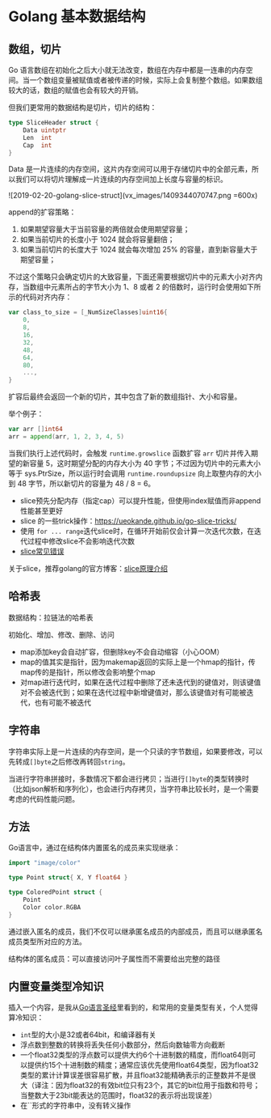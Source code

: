 # Golang 基本数据结构

## 数组，切片
Go 语言数组在初始化之后大小就无法改变，数组在内存中都是一连串的内存空间。当一个数组变量被赋值或者被传递的时候，实际上会复制整个数组。如果数组较大的话，数组的赋值也会有较大的开销。

但我们更常用的数据结构是切片，切片的结构：

```go
type SliceHeader struct {
	Data uintptr
	Len  int
	Cap  int
}
```

Data 是一片连续的内存空间，这片内存空间可以用于存储切片中的全部元素，所以我们可以将切片理解成一片连续的内存空间加上长度与容量的标识。

![2019-02-20-golang-slice-struct](vx_images/1409344070747.png =600x)

append的扩容策略：

1. 如果期望容量大于当前容量的两倍就会使用期望容量；
2. 如果当前切片的长度小于 1024 就会将容量翻倍；
3. 如果当前切片的长度大于 1024 就会每次增加 25% 的容量，直到新容量大于期望容量；

不过这个策略只会确定切片的大致容量，下面还需要根据切片中的元素大小对齐内存，当数组中元素所占的字节大小为 1、8 或者 2 的倍数时，运行时会使用如下所示的代码对齐内存：

```go
var class_to_size = [_NumSizeClasses]uint16{
    0,
    8,
    16,
    32,
    48,
    64,
    80,
    ...,
}
```

扩容后最终会返回一个新的切片，其中包含了新的数组指针、大小和容量。

举个例子：

```go
var arr []int64
arr = append(arr, 1, 2, 3, 4, 5)
```

当我们执行上述代码时，会触发 `runtime.growslice` 函数扩容 `arr` 切片并传入期望的新容量 5，这时期望分配的内存大小为 40 字节；不过因为切片中的元素大小等于 sys.PtrSize，所以运行时会调用 `runtime.roundupsize` 向上取整内存的大小到 48 字节，所以新切片的容量为 48 / 8 = 6。

- slice预先分配内存（指定cap）可以提升性能，但使用index赋值而非append性能甚至更好
- slice 的一些trick操作：https://ueokande.github.io/go-slice-tricks/
- 使用 `for ... range`迭代slice时，在循环开始前仅会计算一次迭代次数，在迭代过程中修改slice不会影响迭代次数
- [slice常见错误](https://mp.weixin.qq.com/s/0n-NfP-fXBGHXifmkSpw8Q)

关于slice，推荐golang的官方博客：[slice原理介绍](https://blog.golang.org/slices-intro)

## 哈希表
数据结构：拉链法的哈希表

初始化、增加、修改、删除、访问

- map添加key会自动扩容，但删除key不会自动缩容（小心OOM）
- map的值其实是指针，因为makemap返回的实际上是一个hmap的指针，传map传的是指针，所以修改会影响整个map
- 对map进行迭代时，如果在迭代过程中删除了还未迭代到的键值对，则该键值对不会被迭代到；如果在迭代过程中新增键值对，那么该键值对有可能被迭代，也有可能不被迭代

## 字符串
字符串实际上是一片连续的内存空间，是一个只读的字节数组，如果要修改，可以先转成`[]byte`之后修改再转回`string`。

当进行字符串拼接时，多数情况下都会进行拷贝；当进行`[]byte`的类型转换时（比如json解析和序列化），也会进行内存拷贝，当字符串比较长时，是一个需要考虑的代码性能问题。

## 方法
Go语言中，通过在结构体内置匿名的成员来实现继承：

```go
import "image/color"

type Point struct{ X, Y float64 }

type ColoredPoint struct {
    Point
    Color color.RGBA
}
```

通过嵌入匿名的成员，我们不仅可以继承匿名成员的内部成员，而且可以继承匿名成员类型所对应的方法。

结构体的匿名成员：可以直接访问叶子属性而不需要给出完整的路径

## 内置变量类型冷知识
插入一个内容，是我从[Go语言圣经](http://books.studygolang.com/gopl-zh/)里看到的，和常用的变量类型有关，个人觉得算冷知识：

- `int`型的大小是32或者64bit，和编译器有关
- 浮点数到整数的转换将丢失任何小数部分，然后向数轴零方向截断
- 一个float32类型的浮点数可以提供大约6个十进制数的精度，而float64则可以提供约15个十进制数的精度；通常应该优先使用float64类型，因为float32类型的累计计算误差很容易扩散，并且float32能精确表示的正整数并不是很大（译注：因为float32的有效bit位只有23个，其它的bit位用于指数和符号；当整数大于23bit能表达的范围时，float32的表示将出现误差）
- 在``形式的字符串中，没有转义操作
